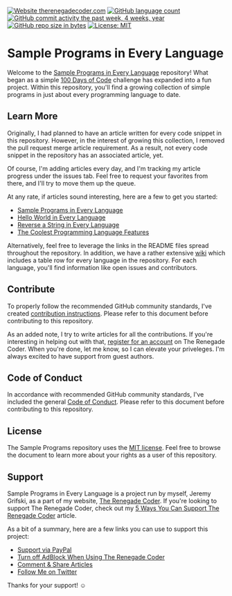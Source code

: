 [![Website therenegadecoder.com](https://img.shields.io/website-up-down-green-red/http/therenegadecoder.com.svg)](https://therenegadecoder.com/)
[![GitHub language count](https://img.shields.io/github/languages/count/jrg94/sample-programs.svg)](https://therenegadecoder.com/code/sample-programs-in-every-language/)
[![GitHub commit activity the past week, 4 weeks, year](https://img.shields.io/github/commit-activity/y/jrg94/sample-programs.svg)](https://github.com/jrg94/sample-programs/commits/master)
[![GitHub repo size in bytes](https://img.shields.io/github/repo-size/jrg94/sample-programs.svg)](https://help.github.com/articles/what-is-my-disk-quota/)
[![License: MIT](https://img.shields.io/badge/License-MIT-yellow.svg)](https://opensource.org/licenses/MIT)

# Sample Programs in Every Language

Welcome to the
[Sample Programs in Every Language](https://therenegadecoder.com/code/sample-programs-in-every-language/)
repository! What began
as a simple
[100 Days of Code](http://www.100daysofcode.com/)
challenge has expanded into a fun project.
Within this repository, you'll find a growing collection of simple programs
in just about every programming language to date.

## Learn More

Originally, I had planned to have an article written for every code snippet in this repository. 
However, in the interest of growing this collection, I removed the pull request merge article requirement.
As a result, not every code snippet in the repository has an associated article, yet.

Of course, I'm adding articles every day, and I'm tracking my article progress under the issues tab.
Feel free to request your favorites from there, and I'll try to move them up the queue.

At any rate, if articles sound interesting, here are a few to get you started:

- [Sample Programs in Every Language](https://therenegadecoder.com/code/sample-programs-in-every-language/)
- [Hello World in Every Language](https://therenegadecoder.com/code/hello-world-in-every-language/)
- [Reverse a String in Every Language](https://therenegadecoder.com/code/reverse-a-string-in-every-language/)
- [The Coolest Programming Language Features](https://therenegadecoder.com/blog/the-coolest-programming-language-features/)

Alternatively, feel free to leverage the links in the README files spread throughout the repository. 
In addition, we have a rather extensive [wiki](https://github.com/jrg94/sample-programs/wiki) 
which includes a table row for every language in the repository.
For each language, you'll find information like open issues and contributors.

## Contribute

To properly follow the recommended GitHub community standards, I've created [contribution
instructions](https://github.com/jrg94/sample-programs/blob/master/CONTRIBUTING.md).
Please refer to this document before contributing to this repository.

As an added note, I try to write articles for all the contributions. If you're interesting in helping out with
that, [register for an account](https://therenegadecoder.com/membership-join/membership-registration/) on The Renegade Coder. 
When you're done, let me know, so I can elevate your priveleges. 
I'm always excited to have support from guest authors.

## Code of Conduct

In accordance with recommended GitHub community standards, I've included the
general [Code of Conduct](https://github.com/jrg94/sample-programs/blob/master/CODE_OF_CONDUCT.md).
Please refer to this document before contributing to this repository.

## License

The Sample Programs repository uses the
[MIT license](https://github.com/jrg94/sample-programs/blob/master/LICENSE).
Feel free to browse the document to learn more about your rights as a user of this repository.

## Support

Sample Programs in Every Language is a project run by myself, Jeremy Grifski, as
a part of my website,
[The Renegade Coder](https://therenegadecoder.com/).
If you're looking to support The Renegade Coder, check out my
[5 Ways You Can Support The Renegade Coder](https://therenegadecoder.com/blog/5-ways-you-can-support-the-renegade-coder/)
article.

As a bit of a summary, here are a few links you can use to support this project:

- [Support via PayPal](https://www.paypal.me/therenegadecoder)
- [Turn off AdBlock When Using The Renegade Coder](https://help.getadblock.com/support/solutions/articles/6000163989-how-do-i-pause-or-disable-adblock-)
- [Comment & Share Articles](https://therenegadecoder.com/code/hello-world-in-every-language/)
- [Follow Me on Twitter](https://twitter.com/RenegadeCoder94)

Thanks for your support! :relaxed:
